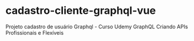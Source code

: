 # cadastro-cliente-graphql-vue
Projeto cadastro de usuário Graphql - Curso Udemy GraphQL Criando APIs Profissionais e Flexíveis
